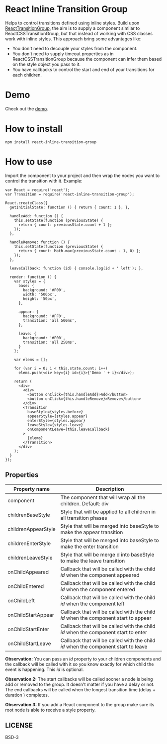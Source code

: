 # React Inline Transition Group

Helps to control transitions defined using inline styles. Build upon [ReactTransitionGroup](https://facebook.github.io/react/docs/animation.html), the aim is to supply a component similar to ReactCSSTransitionGroup, but that instead of working with CSS classes work with inline styles. This approach bring some advantages like:

* You don't need to decouple your styles from the component.
* You don't need to supply timeout properties as in ReactCSSTransitionGroup because the component can infer them based on the style object you pass to it.
* You have callbacks to control the start and end of your transitions for each children.

# Demo

Check out the [demo](http://felipethome.github.io/react-inline-transition-group/demo/index.html).

# How to install

    npm install react-inline-transition-group

# How to use

Import the component to your project and then wrap the nodes you want to control the transition with it. Example:

    var React = require('react');
    var Transition = require('react-inline-transition-group');

    React.createClass({
      getInitialState: function () { return { count: 1 }; },

      handleAdd: function () {
        this.setState(function (previousState) {
          return { count: previousState.count + 1 };
        });
      },

      handleRemove: function () {
        this.setState(function (previousState) {
          return { count: Math.max(previousState.count - 1, 0) };
        });
      },

      leaveCallback: function (id) { console.log(id + ' left'); },

      render: function () {
        var styles = {
          base: {
            background: '#F00',
            width: '500px',
            height: '50px',
          },

          appear: {
            background: '#FF0',
            transition: 'all 500ms',
          },

          leave: {
            background: '#F00',
            transition: 'all 250ms',
          }
        };

        var elems = [];

        for (var i = 0; i < this.state.count; i++)
          elems.push(<div key={i} id={i}>{'Demo ' + i}</div>);

        return (
          <div>
            <div>
              <button onClick={this.handleAdd}>Add</button>
              <button onClick={this.handleRemove}>Remove</button>
            </div>
            <Transition
              baseStyle={styles.before}
              appearStyle={styles.appear}
              enterStyle={styles.appear}
              leaveStyle={styles.leave}
              onComponentLeave={this.leaveCallback}
            >
              {elems}
            </Transition>
          </div>
        );
      }
    });

## Properties

Property name | Description
------------ | -------------
component | The component that will wrap all the children. Default: div
childrenBaseStyle | Style that will be applied to all children in all transition phases
childrenAppearStyle | Style that will be merged into baseStyle to make the appear transition
childrenEnterStyle | Style that will be merged into baseStyle to make the enter transition
childrenLeaveStyle | Style that will be merge d into baseStyle to make the leave transition
onChildAppeared | Callback that will be called with the child *id* when the component appeared
onChildEntered | Callback that will be called with the child *id* when the component entered
onChildLeft | Callback that will be called with the child *id* when the component left
onChildStartAppear | Callback that will be called with the child *id* when the component start to appear
onChildStartEnter | Callback that will be called with the child *id* when the component start to enter
onChildStartLeave | Callback that will be called with the child *id* when the component start to leave

**Observation:** You can pass an *id* property to your children components and the callback will be called with it so you know exactly for which child the event is happening. This *id* is optional.

**Observation 2:** The start callbacks will be called sooner a node is being add or removed to the group. It doesn't matter if you have a delay or not. The end callbacks will be called when the longest transition time (delay + duration ) completes.

**Observation 3:** If you add a React component to the group make sure its root node is able to receive a style property.

## LICENSE

BSD-3